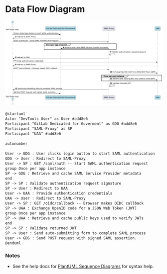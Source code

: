 # Data Flow Diagram

![data flow diagram](../rendered/apps/data.flow.png)

```plantuml
@startuml
Actor "DevTools User" as User #add8e6
Participant "GitLab Dedicated for Goverment" as GDG #add8e6
Participant "SAML-Proxy" as SP
Participant "UAA" #add8e6

autonumber

User -> GDG : User clicks login button to start SAML authentication
GDG -> User : Redirect to SAML-Proxy
User -> SP : GET /saml/auth -- Start SAML authentication request
group Once per app instance
SP -> GDG : Retrieve and cache SAML Service Provider metadata
end
SP -> SP : Validate authentication request signature
SP -> User : Redirect to UAA
User -> UAA : Provide authentication credentials
UAA -> User : Redirect to SAML-Proxy
User -> SP : GET /oidc/callback -- Browser makes OIDC callback
SP -> UAA : Exchange OpenID code for a JSON Web Token (JWT)
group Once per app instance
SP -> UAA : Retrieve and cache public keys used to verify JWTs
end
SP -> SP : Validate returned JWT
SP -> User : Send auto-submitting form to complete SAML process
User -> GDG : Send POST request with signed SAML assertion.
@enduml
```

### Notes

* See the help docs for [PlantUML Sequence Diagrams](https://plantuml.com/sequence-diagram) for syntax help.
